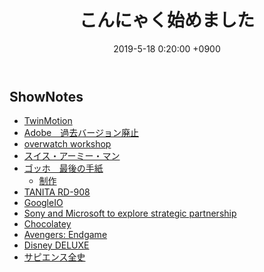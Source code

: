 ﻿---
actor_ids:
  - kou
  - hikaru
audio_file_path: /audio/10.mp3
audio_file_size: 36
date: 2019-5-18 0:20:00 +0900
description: TwinMotion、Adobe、GoogleIO、Chocolatey等について話しました
duration: "78:13"
layout: article
title: 10. こんにゃく始めました
---

## ShowNotes

- [TwinMotion](http://www.twinmotion.jp/feature/index.html)
- [Adobe　過去バージョン廃止](https://www.itmedia.co.jp/news/articles/1905/13/news137.html)
- [overwatch workshop](https://www.4gamer.net/games/280/G028066/20190425118/)
- [スイス・アーミー・マン](http://sam-movie.jp/)
- [ゴッホ　最後の手紙](http://www.gogh-movie.jp/)
    - [制作](https://realsound.jp/movie/2017/11/post-125543_2.html)
- [TANITA RD-908](https://www.amazon.co.jp/dp/B07HXN8F7K/)
- [GoogleIO](https://events.google.com/io/)
- [Sony and Microsoft to explore strategic partnership](https://news.microsoft.com/2019/05/16/sony-and-microsoft-to-explore-strategic-partnership/)
- [Chocolatey](https://chocolatey.org/)
- [Avengers: Endgame](https://marvel.disney.co.jp/movie/avengers-endgame.html)
- [Disney DELUXE](https://www.disney.co.jp/deluxe.html)
- [サピエンス全史](https://www.amazon.co.jp/dp/B01KLAFEZ4/)